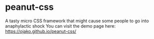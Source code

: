# peanut-css
A tasty micro CSS framework that might cause some people to go into anaphylactic shock
You can visit the demo page here: https://ojako.github.io/peanut-css/
